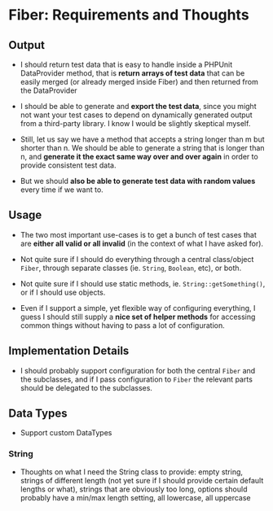 # Fiber: Requirements and Thoughts


## Output

* I should return test data that is easy to handle inside a PHPUnit
  DataProvider method, that is **return arrays of test data** that can
  be easily merged (or already merged inside Fiber) and then returned
  from the DataProvider

* I should be able to generate and **export the test data**, since you
  might not want your test cases to depend on dynamically generated
  output from a third-party library. I know I would be slightly
  skeptical myself.

* Still, let us say we have a method that accepts a string longer than
  m but shorter than n. We should be able to generate a string that is
  longer than n, and **generate it the exact same way over and over
  again** in order to provide consistent test data.

* But we should **also be able to generate test data with random
  values** every time if we want to.


## Usage

* The two most important use-cases is to get a bunch of test cases
  that are **either all valid or all invalid** (in the context of what
  I have asked for).

* Not quite sure if I should do everything through a central
  class/object `Fiber`, through separate classes (ie. `String`,
  `Boolean`, etc), or both.

* Not quite sure if I should use static methods,
  ie. `String::getSomething()`, or if I should use objects.

* Even if I support a simple, yet flexible way of configuring
  everything, I guess I should still supply a **nice set of helper
  methods** for accessing common things without having to pass a lot
  of configuration.



## Implementation Details

* I should probably support configuration for both the central `Fiber`
  and the subclasses, and if I pass configuration to `Fiber` the
  relevant parts should be delegated to the subclasses.


## Data Types

* Support custom DataTypes

### String

* Thoughts on what I need the String class to provide: empty string,
  strings of different length (not yet sure if I should provide
  certain default lengths or what), strings that are obviously too
  long, options should probably have a min/max length setting,
  all lowercase, all uppercase
